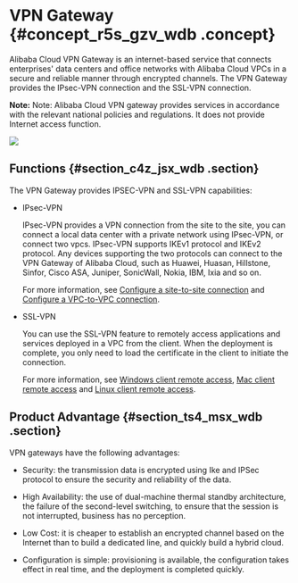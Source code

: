 # VPN Gateway {#concept_r5s_gzv_wdb .concept}

Alibaba Cloud VPN Gateway is an internet-based service that connects enterprises' data centers and office networks with Alibaba Cloud VPCs in a secure and reliable manner through encrypted channels. The VPN Gateway provides the IPsec-VPN connection and the SSL-VPN connection.

**Note:** Note: Alibaba Cloud VPN gateway provides services in accordance with the relevant national policies and regulations. It does not provide Internet access function.

![](http://static-aliyun-doc.oss-cn-hangzhou.aliyuncs.com/assets/img/13346/15397471786217_en-US.png)

## Functions {#section_c4z_jsx_wdb .section}

The VPN Gateway provides IPSEC-VPN and SSL-VPN capabilities:

-   IPsec-VPN

    IPsec-VPN provides a VPN connection from the site to the site, you can connect a local data center with a private network using IPsec-VPN, or connect two vpcs. IPsec-VPN supports IKEv1 protocol and IKEv2 protocol. Any devices supporting the two protocols can connect to the VPN Gateway of Alibaba Cloud, such as Huawei, Huasan, Hillstone, Sinfor, Cisco ASA, Juniper, SonicWall, Nokia, IBM, Ixia and so on.

    For more information, see [Configure a site-to-site connection](https://help.aliyun.com/document_detail/65072.html) and [Configure a VPC-to-VPC connection](https://help.aliyun.com/document_detail/65073.html).

-   SSL-VPN

    You can use the SSL-VPN feature to remotely access applications and services deployed in a VPC from the client. When the deployment is complete, you only need to load the certificate in the client to initiate the connection.

    For more information, see [Windows client remote access](https://help.aliyun.com/document_detail/64994.html), [Mac client remote access](https://help.aliyun.com/document_detail/65068.html) and [Linux client remote access](https://help.aliyun.com/document_detail/65075.html).


## Product Advantage {#section_ts4_msx_wdb .section}

VPN gateways have the following advantages:

-   Security: the transmission data is encrypted using Ike and IPSec protocol to ensure the security and reliability of the data.

-   High Availability: the use of dual-machine thermal standby architecture, the failure of the second-level switching, to ensure that the session is not interrupted, business has no perception.

-   Low Cost: it is cheaper to establish an encrypted channel based on the Internet than to build a dedicated line, and quickly build a hybrid cloud.

-   Configuration is simple: provisioning is available, the configuration takes effect in real time, and the deployment is completed quickly.


